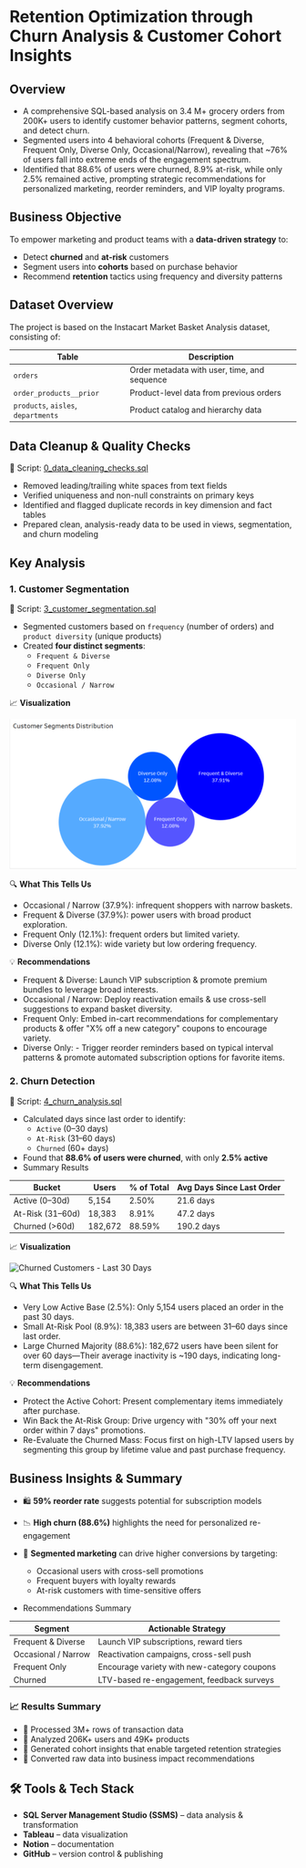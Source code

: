 # Retention Optimization through Churn Analysis & Customer Cohort Insights


## Overview

- A comprehensive SQL-based analysis on 3.4 M+ grocery orders from 200K+ users to identify customer behavior patterns, segment cohorts, and detect churn.
- Segmented users into 4 behavioral cohorts (Frequent & Diverse, Frequent Only, Diverse Only, Occasional/Narrow), revealing that ~76% of users fall into extreme ends of the engagement spectrum.
- Identified that 88.6% of users were churned, 8.9% at-risk, while only 2.5% remained active, prompting strategic recommendations for personalized marketing, reorder reminders, and VIP loyalty programs.


## Business Objective

To empower marketing and product teams with a **data-driven strategy** to:
- Detect **churned** and **at-risk** customers
- Segment users into **cohorts** based on purchase behavior
- Recommend **retention** tactics using frequency and diversity patterns

  
## Dataset Overview

The project is based on the Instacart Market Basket Analysis dataset, consisting of:

| Table | Description |
|-------|-------------|
| `orders` | Order metadata with user, time, and sequence |
| `order_products__prior` | Product-level data from previous orders |
| `products`, `aisles`, `departments` | Product catalog and hierarchy data |


## Data Cleanup & Quality Checks

📄 Script: [0_data_cleaning_checks.sql](https://github.com/vaibhav-00007/Retention-Optimization-through-Churn-Analysis-Customer-Cohort-Insights/blob/main/0_data_cleaning_checks.sql)

- Removed leading/trailing white spaces from text fields
- Verified uniqueness and non-null constraints on primary keys
- Identified and flagged duplicate records in key dimension and fact tables
- Prepared clean, analysis-ready data to be used in views, segmentation, and churn modeling

  
## Key Analysis

### 1. Customer Segmentation

📄 Script: [3_customer_segmentation.sql](https://github.com/vaibhav-00007/Retention-Optimization-through-Churn-Analysis-Customer-Cohort-Insights/blob/main/3_customer_segmentation.sql)


- Segmented customers based on `frequency` (number of orders) and `product diversity` (unique products)
- Created **four distinct segments**:
  - `Frequent & Diverse` 
  - `Frequent Only`
  - `Diverse Only`
  - `Occasional / Narrow`
    
📈  **Visualization**
  
 ![Customer Segmentation by Frequency & Basket Diversity](https://github.com/vaibhav-00007/Retention-Optimization-through-Churn-Analysis-Customer-Cohort-Insights/raw/main/Images/3_customer_segmentation_by_frequency_%20basket_diversity.png)

🔍 **What This Tells Us**
  - Occasional / Narrow (37.9%): infrequent shoppers with narrow baskets.
  - Frequent & Diverse (37.9%): power users with broad product exploration.
  - Frequent Only (12.1%): frequent orders but limited variety.
  - Diverse Only (12.1%): wide variety but low ordering frequency.

💡 **Recommendations**
  - Frequent & Diverse: Launch VIP subscription & promote premium bundles to leverage broad interests.
  - Occasional / Narrow: Deploy reactivation emails & use cross-sell suggestions to expand basket diversity.
  - Frequent Only: Embed in-cart recommendations for complementary products & offer "X% off a new category" coupons to encourage variety.
  - Diverse Only: - Trigger reorder reminders based on typical interval patterns & promote automated subscription options for favorite items.
    
### 2. Churn Detection

📄 Script: [4_churn_analysis.sql](https://github.com/vaibhav-00007/Retention-Optimization-through-Churn-Analysis-Customer-Cohort-Insights/blob/main/4_churn_analysis.sql)

- Calculated days since last order to identify:
  - `Active` (0–30 days)
  - `At-Risk` (31–60 days)
  - `Churned` (60+ days)
- Found that **88.6% of users were churned**, with only **2.5% active**
- Summary Results

| Bucket             | Users   | % of Total | Avg Days Since Last Order |
|--------------------|---------|------------|----------------------------|
| Active (0–30d)     | 5,154   | 2.50%      | 21.6 days                  |
| At-Risk (31–60d)   | 18,383  | 8.91%      | 47.2 days                  |
| Churned (>60d)     | 182,672 | 88.59%     | 190.2 days                 |

  
📈  **Visualization**

  ![Churned Customers - Last 30 Days](https://github.com/vaibhav-00007/Retention-Optimization-through-Churn-Analysis-Customer-Cohort-Insights/raw/main/Images/4_customers_who%E2%80%99ve_churned_in_the_last_30_days.png)

  

🔍 **What This Tells Us**
  - Very Low Active Base (2.5%): Only 5,154 users placed an order in the past 30 days.
  - Small At-Risk Pool (8.9%): 18,383 users are between 31–60 days since last order.
  - Large Churned Majority (88.6%): 182,672 users have been silent for over 60 days—Their average inactivity is ~190 days, indicating long-term disengagement.

💡 **Recommendations**
  - Protect the Active Cohort: Present complementary items immediately after purchase.
  - Win Back the At-Risk Group:  Drive urgency with "30% off your next order within 7 days" promotions.
  - Re-Evaluate the Churned Mass: Focus first on high-LTV lapsed users by segmenting this group by lifetime value and past purchase frequency.
    

## Business Insights & Summary

- 🛍 **59% reorder rate** suggests potential for subscription models
- 📉 **High churn (88.6%)** highlights the need for personalized re-engagement
- 🧠 **Segmented marketing** can drive higher conversions by targeting:
  - Occasional users with cross-sell promotions
  - Frequent buyers with loyalty rewards
  - At-risk customers with time-sensitive offers
    
- Recommendations Summary

| Segment | Actionable Strategy |
|---------|---------------------|
| Frequent & Diverse | Launch VIP subscriptions, reward tiers |
| Occasional / Narrow | Reactivation campaigns, cross-sell push |
| Frequent Only | Encourage variety with new-category coupons |
| Churned | LTV-based re-engagement, feedback surveys |

### 📈 Results Summary

- 🧾 Processed 3M+ rows of transaction data
- 👥 Analyzed 206K+ users and 49K+ products
- 🧠 Generated cohort insights that enable targeted retention strategies
- 🎯 Converted raw data into business impact recommendations


## 🛠️ Tools & Tech Stack

- **SQL Server Management Studio (SSMS)** – data analysis & transformation
- **Tableau** – data visualization
- **Notion** – documentation
- **GitHub** – version control & publishing
